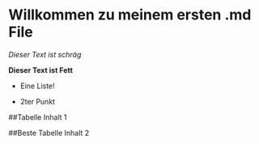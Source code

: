 # Willkommen zu meinem ersten .md File

*Dieser Text ist schräg* 

**Dieser Text ist Fett**  



*   Eine Liste!

*   2ter Punkt


##Tabelle
Inhalt 1

##Beste Tabelle
Inhalt 2

